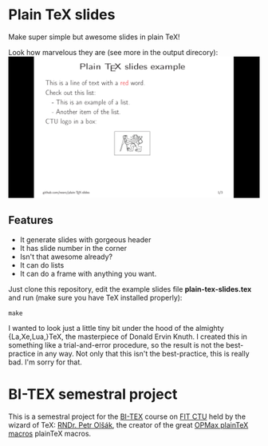 # Plain TeX slides

Make super simple but awesome slides in plain TeX!

Look how marvelous they are (see more in the output direcory):
![first slide](https://raw.githubusercontent.com/nesro/plain-tex-slides/master/output/2015-06-18-151440_1366x768_scrot.png)

## Features
* It generate slides with gorgeous header
* It has slide number in the corner
* Isn't that awesome already?
* It can do lists
* It can do a frame with anything you want.

Just clone this repository, edit the example slides file **plain-tex-slides.tex** and run (make sure you have TeX installed properly):

    make

I wanted to look just a little tiny bit under the hood of the almighty {La,Xe,Lua,}TeX, the masterpiece of Donald Ervin Knuth. I created this in something like a trial-and-error procedure, so the result is not the best-practice in any way. Not only that this isn't the best-practice, this is really bad. I'm sorry for that. 

# BI-TEX semestral project

This is a semestral project for the [BI-TEX](http://petr.olsak.net/typotex.html "BI-TEX") course on [FIT CTU](http://fit.cvut.cz/ "Czech Technical University in Prague - Faculty of Information Technology") held by the wizard of TeX: [RNDr. Petr Olšák](http://petr.olsak.net/ "Petr Olšák"), the creator of the great [OPMax plainTeX macros](http://petr.olsak.net/opmac-e.html "OPmac") plainTeX macros.
